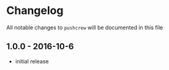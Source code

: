 # Changelog

All notable changes to `pushcrew` will be documented in this file

## 1.0.0 - 2016-10-6

- initial release
